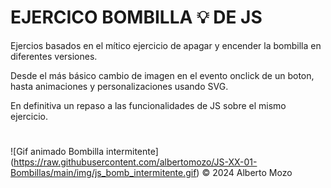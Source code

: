 # EJERCICO BOMBILLA 💡 DE JS 
Ejercios basados en el mítico ejercicio de apagar y encender la bombilla en diferentes versiones.

Desde el más básico cambio de imagen en el evento onclick de un boton, hasta animaciones y personalizaciones usando SVG.

En definitiva un repaso a las funcionalidades de JS sobre el mismo ejercicio.

# 

<span>![</span><span>Gif animado Bombilla intermitente</span><span>]</span><span>(</span><span>https://raw.githubusercontent.com/albertomozo/JS-XX-01-Bombillas/main/img/js_bomb_intermitente.gif</span><span>)</span>
© 2024  Alberto Mozo